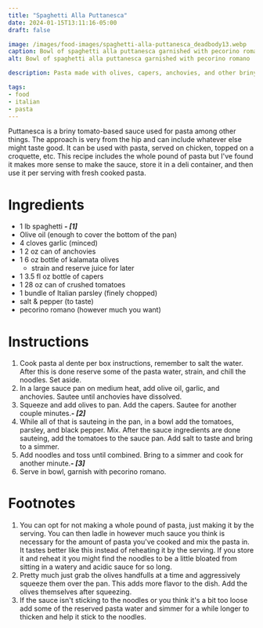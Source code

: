```yaml
---
title: "Spaghetti Alla Puttanesca"
date: 2024-01-15T13:11:16-05:00
draft: false

image: /images/food-images/spaghetti-alla-puttanesca_deadbody13.webp
caption: Bowl of spaghetti alla puttanesca garnished with pecorino romano
alt: Bowl of spaghetti alla puttanesca garnished with pecorino romano

description: Pasta made with olives, capers, anchovies, and other briny ingredients.

tags:
- food
- italian
- pasta
---
```


Puttanesca is a briny tomato-based sauce used for pasta among other things. The approach is very from the hip and can include whatever else might taste good. It can be used with pasta, served on chicken, topped on a croquette, etc. This recipe includes the whole pound of pasta but I've found it makes more sense to make the sauce, store it in a deli container, and then use it per serving with fresh cooked pasta.

# Ingredients
- 1 lb spaghetti ***- [1]***
- Olive oil (enough to cover the bottom of the pan)
- 4 cloves garlic (minced)
- 1 2 oz can of anchovies
- 1 6 oz bottle of kalamata olives
    - strain and reserve juice for later
- 1 3.5 fl oz bottle of capers
- 1 28 oz can of crushed tomatoes
- 1 bundle of Italian parsley (finely chopped)
- salt & pepper (to taste)
- pecorino romano (however much you want)

# Instructions
1. Cook pasta al dente per box instructions, remember to salt the water. After this is done reserve some of the pasta water, strain, and chill the noodles. Set aside.
1. In a large sauce pan on medium heat, add olive oil, garlic, and anchovies. Sautee until anchovies have dissolved.
1. Squeeze and add olives to pan. Add the capers. Sautee for another couple minutes.***- [2]***
1. While all of that is sauteing in the pan, in a bowl add the tomatoes, parsley, and black pepper. Mix. After the sauce ingredients are done sauteing, add the tomatoes to the sauce pan. Add salt to taste and bring to a simmer.
1. Add noodles and toss until combined. Bring to a simmer and cook for another minute.***- [3]***
1. Serve in bowl, garnish with pecorino romano.

<div class="footnotes">

# Footnotes
1. You can opt for not making a whole pound of pasta, just making it by the serving. You can then ladle in however much sauce you think is necessary for the amount of pasta you've cooked and mix the pasta in. It tastes better like this instead of reheating it by the serving. If you store it and reheat it you might find the noodles to be a little bloated from sitting in a watery and acidic sauce for so long.
1. Pretty much just grab the olives handfulls at a time and aggressively squeeze them over the pan. This adds more flavor to the dish. Add the olives themselves after squeezing.
1. If the sauce isn't sticking to the noodles or you think it's a bit too loose add some of the reserved pasta water and simmer for a while longer to thicken and help it stick to the noodles.

</div>

